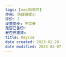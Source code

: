 ```yaml
---
tags: [macOS软件]
作用: 快捷键提示
评价: 2
设置同步: 不需要
是否已备份:
是否已重装:
title: Keycue
date created: 2023-02-28
date modified: 2023-03-07
---
```

